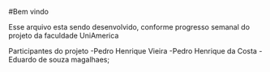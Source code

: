 #Bem vindo

Esse arquivo esta sendo desenvolvido, conforme progresso semanal do projeto da faculdade UniAmerica

Participantes do projeto
-Pedro Henrique Vieira
-Pedro Henrique da Costa
-Eduardo de souza magalhaes;
